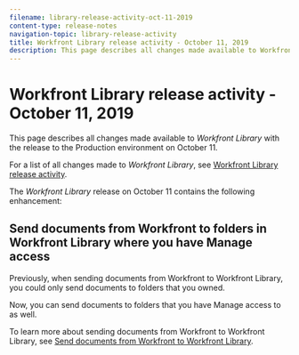 ```yaml
---
filename: library-release-activity-oct-11-2019
content-type: release-notes
navigation-topic: library-release-activity
title: Workfront Library release activity - October 11, 2019
description: This page describes all changes made available to Workfront Library with the release to the Production environment on October 11.
---
```


# Workfront Library release activity - October 11, 2019

This page describes all changes made available to *Workfront Library* with the release to the Production environment on October 11.

For a list of all changes made to *Workfront Library*, see [Workfront Library release activity](../../../product-announcements/product-releases/library-release-activity/workfront-library-release-activity.md).

The *Workfront Library* release on October 11 contains the following enhancement:

## Send documents from Workfront to folders in Workfront Library where you have Manage access

Previously, when sending documents from Workfront to Workfront Library, you could only send documents to folders that you owned.

Now, you can send documents to folders that you have Manage access to as well.

To learn more about sending documents from Workfront to Workfront Library, see [Send documents from Workfront to Workfront Library](../../../workfront-library/content-management/send-documents-from-wf-to-library.md).
